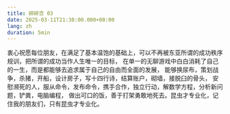 ```yaml
---
title: 碎碎念 03
date: 2025-03-11T21:38:00.000+08:00
lang: zh
duration: 5min
---
```


衷心祝愿每位朋友，在满足了基本温饱的基础上，可以不再被东亚所谓的成功秩序规训，把所谓的成功当作人生唯一的目标，
在单一的无聊游戏中白白消耗了自己的一生，而是都能够去追求属于自己的自由而全面的发展，
能够换尿布，策划战争，杀猪，开船，设计房子，写十四行诗，结算账户，砌墙，接脱臼的骨头，
安慰濒死的人，服从命令，发布命令，携手合作，独立行动，解数学方程，分析新问题，铲粪，电脑编程，
做出可口的饭，善于打架勇敢地死去。昆虫才专业化，记住我的朋友们，只有昆虫才专业化。

